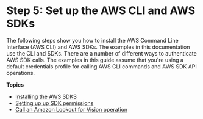 # Step 5: Set up the AWS CLI and AWS SDKs<a name="su-awscli-sdk"></a>

The following steps show you how to install the AWS Command Line Interface \(AWS CLI\) and AWS SDKs\. The examples in this documentation use the CLI and SDKs\. There are a number of different ways to authenticate AWS SDK calls\. The examples in this guide assume that you're using a default credentials profile for calling AWS CLI commands and AWS SDK API operations\.

**Topics**
+ [Installing the AWS SDKS](sdk-install-sdk.md)
+ [Setting up up SDK permissions](su-sdk-permissions.md)
+ [Call an Amazon Lookout for Vision operation](su-sdk-list-projects.md)